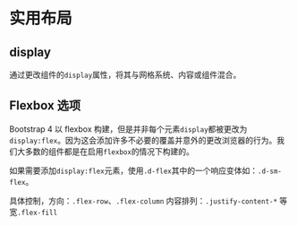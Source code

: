 # 实用布局

## display

通过更改组件的`display`属性，将其与网格系统、内容或组件混合。

## Flexbox 选项

Bootstrap 4 以 flexbox 构建，但是并非每个元素`display`都被更改为`display:flex`。因为这会添加许多不必要的覆盖并意外的更改浏览器的行为。我们大多数的组件都是在启用`flexbox`的情况下构建的。

如果需要添加`display:flex`元素，使用`.d-flex`其中的一个响应变体如：`.d-sm-flex`。

具体控制，方向：`.flex-row`、`.flex-column`
内容排列：`.justify-content-*`
等宽`.flex-fill`


